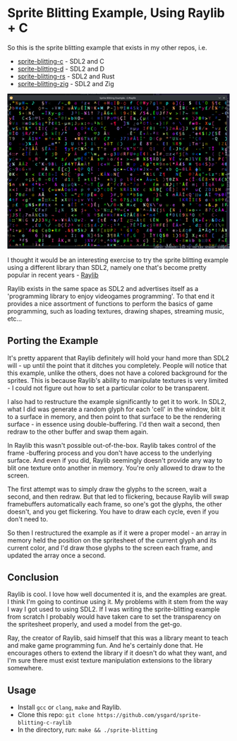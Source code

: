 # Sprite Blitting Example, Using Raylib + C

So this is the sprite blitting example that exists in my other repos, i.e.
  - [sprite-blitting-c](https://github.com/ysgard/sprite-blitting-c) - SDL2 and C
  - [sprite-blitting-d](https://github.com/ysgard/sprite-blitting-d) - SDL2 and D
  - [sprite-blitting-rs](https://github.com/ysgard/sprite-blitting-rs) - SDL2 and Rust
  - [sprite-blitting-zig](https://github.com/ysgard/sprite-blitting-zig) - SDL2 and Zig


![screenshot](screenshot.png)

I thought it would be an interesting exercise to try the sprite blitting 
example using a different library than SDL2, namely one that's become
pretty popular in recent years - [Raylib](https://www.raylib.com/index.html)

Raylib exists in the same space as SDL2 and advertises itself as a 'programming
library to enjoy videogames programming'. To that end it provides a nice 
assortment of functions to perform the basics of game programming, such as
loading textures, drawing shapes, streaming music, etc...

## Porting the Example

It's pretty apparent that Raylib definitely will hold your hand more than SDL2
will - up until the point that it ditches you completely. People will notice
that this example, unlike the others, does not have a colored background for 
the sprites. This is because Raylib's ability to manipulate textures is very 
limited - I could not figure out how to set a particular color to be
transparent.

I also had to restructure the example significantly to get it to work. In SDL2,
what I did was generate a random glyph for each 'cell' in the window, blit it 
to a surface in memory, and then point to that surface to be the rendering
surface - in essence using double-buffering. I'd then wait a second, then redraw
to the other buffer and swap them again.

In Raylib this wasn't possible out-of-the-box. Raylib takes control of the frame
-buffering process and you don't have access to the underlying surface. And even
if you did, Raylib seemingly doesn't provide any way to blit one texture onto
another in memory. You're only allowed to draw to the screen.

The first attempt was to simply draw the glyphs to the screen, wait a second, 
and then redraw. But that led to flickering, because Raylib will swap
framebuffers automatically each frame, so one's got the glyphs, the other
doesn't, and you get flickering. You have to draw each cycle, even if you don't
need to. 

So then I restructured the example as if it were a proper model - an array in
memory held the position on the spritesheet of the current glyph and its current
color, and I'd draw those glyphs to the screen each frame, and updated the array
once a second.

## Conclusion

Raylib is cool. I love how well documented it is, and the examples are great. I
think I'm going to continue using it. My problems with it stem from the way I
way I got used to using SDL2. If I was writing the sprite-blitting example from 
scratch I probably would have taken care to set the transparency on the
spritesheet properly, and used a model from the get-go.

Ray, the creator of Raylib, said himself that this was a library meant to teach
and make game programming fun. And he's certainly done that. He encourages
others to extend the library if it doesn't do what they want, and I'm sure there
must exist texture manipulation extensions to the library somewhere.

## Usage

- Install `gcc` or `clang`, `make` and Raylib.
- Clone this repo: `git clone
  https://github.com/ysgard/sprite-blitting-c-raylib`
- In the directory, run: `make && ./sprite-blitting`
